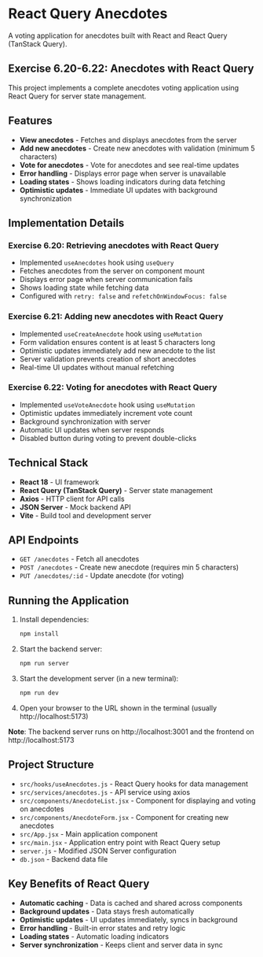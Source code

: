 # React Query Anecdotes

A voting application for anecdotes built with React and React Query (TanStack Query).

## Exercise 6.20-6.22: Anecdotes with React Query

This project implements a complete anecdotes voting application using React Query for server state management.

## Features

- **View anecdotes** - Fetches and displays anecdotes from the server
- **Add new anecdotes** - Create new anecdotes with validation (minimum 5 characters)
- **Vote for anecdotes** - Vote for anecdotes and see real-time updates
- **Error handling** - Displays error page when server is unavailable
- **Loading states** - Shows loading indicators during data fetching
- **Optimistic updates** - Immediate UI updates with background synchronization

## Implementation Details

### Exercise 6.20: Retrieving anecdotes with React Query
- Implemented `useAnecdotes` hook using `useQuery`
- Fetches anecdotes from the server on component mount
- Displays error page when server communication fails
- Shows loading state while fetching data
- Configured with `retry: false` and `refetchOnWindowFocus: false`

### Exercise 6.21: Adding new anecdotes with React Query
- Implemented `useCreateAnecdote` hook using `useMutation`
- Form validation ensures content is at least 5 characters long
- Optimistic updates immediately add new anecdote to the list
- Server validation prevents creation of short anecdotes
- Real-time UI updates without manual refetching

### Exercise 6.22: Voting for anecdotes with React Query
- Implemented `useVoteAnecdote` hook using `useMutation`
- Optimistic updates immediately increment vote count
- Background synchronization with server
- Automatic UI updates when server responds
- Disabled button during voting to prevent double-clicks

## Technical Stack

- **React 18** - UI framework
- **React Query (TanStack Query)** - Server state management
- **Axios** - HTTP client for API calls
- **JSON Server** - Mock backend API
- **Vite** - Build tool and development server

## API Endpoints

- `GET /anecdotes` - Fetch all anecdotes
- `POST /anecdotes` - Create new anecdote (requires min 5 characters)
- `PUT /anecdotes/:id` - Update anecdote (for voting)

## Running the Application

1. Install dependencies:
   ```bash
   npm install
   ```

2. Start the backend server:
   ```bash
   npm run server
   ```

3. Start the development server (in a new terminal):
   ```bash
   npm run dev
   ```

4. Open your browser to the URL shown in the terminal (usually http://localhost:5173)

**Note**: The backend server runs on http://localhost:3001 and the frontend on http://localhost:5173

## Project Structure

- `src/hooks/useAnecdotes.js` - React Query hooks for data management
- `src/services/anecdotes.js` - API service using axios
- `src/components/AnecdoteList.jsx` - Component for displaying and voting on anecdotes
- `src/components/AnecdoteForm.jsx` - Component for creating new anecdotes
- `src/App.jsx` - Main application component
- `src/main.jsx` - Application entry point with React Query setup
- `server.js` - Modified JSON Server configuration
- `db.json` - Backend data file

## Key Benefits of React Query

- **Automatic caching** - Data is cached and shared across components
- **Background updates** - Data stays fresh automatically
- **Optimistic updates** - UI updates immediately, syncs in background
- **Error handling** - Built-in error states and retry logic
- **Loading states** - Automatic loading indicators
- **Server synchronization** - Keeps client and server data in sync
